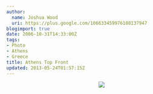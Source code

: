 ```yaml
---
author:
  name: Joshua Wood
  uri: https://plus.google.com/106633459976108137947
blogimport: true
date: 2006-10-31T14:33:00Z
tags:
- Photo
- Athens
- Greece
title: Athens Top Front
updated: 2013-05-24T01:57:15Z
---
```


<div class="separator" style="clear: both; text-align: center;"><a href="/img/Athens-balcony-buildings.jpg" imageanchor="1" style="margin-left: 1em; margin-right: 1em;"><img border="0" src="/img/Athens-balcony-buildings.jpg" /></a></div>
